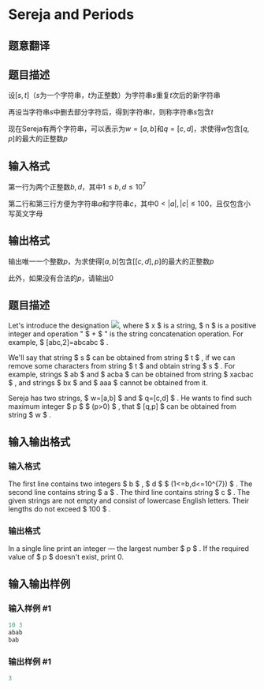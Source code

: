 # Sereja and Periods

## 题意翻译

## 题目描述

设$[s,t]$（$s$为一个字符串，$t$为正整数）为字符串$s$重复$t$次后的新字符串

再设当字符串$s$中删去部分字符后，得到字符串$t$，则称字符串$s$包含$t$

现在Sereja有两个字符串，可以表示为$w=[a,b]$和$q=[c,d]$，求使得$w$包含$[q,p]$的最大的正整数$p$

## 输入格式

第一行为两个正整数$b,d$，其中$1\le b,d\le 10^7$

第二行和第三行方便为字符串$a$和字符串$c$，其中$0<|a|,|c|\le 100$，且仅包含小写英文字母

## 输出格式

输出唯一一个整数$p$，为求使得$[a,b]$包含$[[c,d],p]$的最大的正整数$p$

此外，如果没有合法的$p$，请输出$0$

## 题目描述

Let's introduce the designation ![](https://cdn.luogu.com.cn/upload/vjudge_pic/CF314B/196e3f535648525e6b59e99607273774230ae6f3.png), where $ x $ is a string, $ n $ is a positive integer and operation " $ + $ " is the string concatenation operation. For example, $ [abc,2]=abcabc $ .

We'll say that string $ s $ can be obtained from string $ t $ , if we can remove some characters from string $ t $ and obtain string $ s $ . For example, strings $ ab $ and $ aсba $ can be obtained from string $ xacbac $ , and strings $ bx $ and $ aaa $ cannot be obtained from it.

Sereja has two strings, $ w=[a,b] $ and $ q=[c,d] $ . He wants to find such maximum integer $ p $ $ (p&gt;0) $ , that $ [q,p] $ can be obtained from string $ w $ .

## 输入输出格式

### 输入格式

The first line contains two integers $ b $ , $ d $ $ (1<=b,d<=10^{7}) $ . The second line contains string $ a $ . The third line contains string $ c $ . The given strings are not empty and consist of lowercase English letters. Their lengths do not exceed $ 100 $ .

### 输出格式

In a single line print an integer — the largest number $ p $ . If the required value of $ p $ doesn't exist, print 0.

## 输入输出样例

### 输入样例 #1

```cpp
10 3
abab
bab

```
### 输出样例 #1

```cpp
3

```
